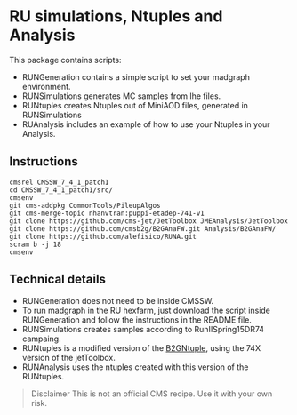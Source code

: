 # RU simulations, Ntuples and Analysis


This package contains scripts:

* RUNGeneration contains a simple script to set your madgraph environment. 
* RUNSimulations generates MC samples from lhe files.
* RUNtuples creates Ntuples out of MiniAOD files, generated in RUNSimulations
* RUAnalysis includes an example of how to use your Ntuples in your Analysis.


## Instructions
```
cmsrel CMSSW_7_4_1_patch1
cd CMSSW_7_4_1_patch1/src/
cmsenv
git cms-addpkg CommonTools/PileupAlgos
git cms-merge-topic nhanvtran:puppi-etadep-741-v1
git clone https://github.com/cms-jet/JetToolbox JMEAnalysis/JetToolbox 
git clone https://github.com/cmsb2g/B2GAnaFW.git Analysis/B2GAnaFW/
git clone https://github.com/alefisico/RUNA.git 
scram b -j 18
cmsenv
```

## Technical details

* RUNGeneration does not need to be inside CMSSW.
* To run madgraph in the RU hexfarm, just download the script inside RUNGeneration and follow the instructions in the README file.
* RUNSimulations creates samples according to RunIISpring15DR74 campaing.
* RUNtuples is a modified version of the [B2GNtuple](https://github.com/cmsb2g/B2GAnaFW/tree/master), using the 74X version of the jetToolbox.
* RUNAnalysis uses the ntuples created with this version of the RUNtuples. 

> Disclaimer
> This is not an official CMS recipe. Use it with your own risk.
